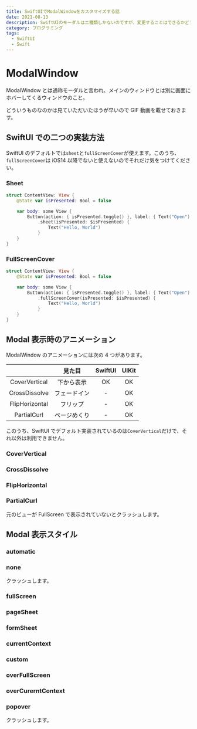 ```yaml
---
title: SwiftUIでModalWindowをカスタマイズする話
date: 2021-08-13
description: SwiftUIのモーダルは二種類しかないのですが、変更することはできるかどうかを解説
category: プログラミング
tags:
  - SwiftUI
  - Swift
---
```


# ModalWindow

ModalWindow とは通称モーダルと言われ、メインのウィンドウとは別に画面にホバーしてくるウィンドウのこと。

どういうものなのかは見ていただいたほうが早いので GIF 動画を載せておきます。

## SwiftUI での二つの実装方法

SwiftUI のデフォルトでは`sheet`と`fullScreenCover`が使えます。このうち、`fullScreenCover`は iOS14 以降でないと使えないのでそれだけ気をつけてください。

### Sheet

```swift
struct ContentView: View {
    @State var isPresented: Bool = false

    var body: some View {
        Button(action: { isPresented.toggle() }, label: { Text("Open") })
            .sheet(isPresented: $isPresented) {
                Text("Hello, World")
            }
    }
}
```

### FullScreenCover

```swift
struct ContentView: View {
    @State var isPresented: Bool = false

    var body: some View {
        Button(action: { isPresented.toggle() }, label: { Text("Open") })
            .fullScreenCover(isPresented: $isPresented) {
                Text("Hello, World")
            }
    }
}
```

## Modal 表示時のアニメーション

ModalWindow のアニメーションには次の 4 つがあります。

|                |    見た目    | SwiftUI | UIKit |
| :------------: | :----------: | :-----: | :---: |
| CoverVertical  |  下から表示  |   OK    |  OK   |
| CrossDissolve  | フェードイン |    -    |  OK   |
| FlipHorizontal |   フリップ   |    -    |  OK   |
|  PartialCurl   | ページめくり |    -    |  OK   |

このうち、SwiftUI でデフォルト実装されているのは`CoverVertical`だけで、それ以外は利用できません。

### CoverVertical

### CrossDissolve

### FlipHorizontal

### PartialCurl

元のビューが FullScreen で表示されていないとクラッシュします。

## Modal 表示スタイル

### automatic

### none

クラッシュします。

### fullScreen

### pageSheet

### formSheet

### currentContext

### custom

### overFullScreen

### overCurerntContext

### popover

クラッシュします。
